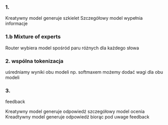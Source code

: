 ### 1.
Kreatywny model generuje szkielet
Szczegółowy model wypełnia informacje

### 1.b Mixture of experts
Router wybiera model spośród paru różnych dla każdego słowa


### 2. wspólna tokenizacja
uśredniamy wyniki obu modeli np. softmaxem
możemy dodać wagi dla obu modeli

### 3. 
feedback

Kreatywny model generuje odpowiedź
szczegółowy model ocenia
Kreadtywny model generuje odpowiedź biorąc pod uwage feedback